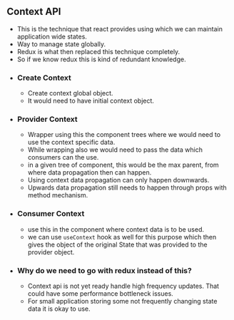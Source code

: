## Context API

- This is the technique that react provides using which we can maintain application wide states. 
- Way to manage state globally. 
- Redux is what then replaced this technique completely. 
- So if we know redux this is kind of redundant knowledge.  
- ### Create Context
  - Create context global object. 
  - It would need to have initial context object. 
- ### Provider Context
  - Wrapper using this the component trees where we would need to use the context specific data. 
  - While wrapping also we would need to pass the data which consumers can the use. 
  - in a given tree of component, this would be the max parent, from where data propagation then can happen. 
  - Using context data propagation can only happen downwards. 
  - Upwards data propagation still needs to happen through props with method mechanism. 
- ### Consumer Context
  - use this in the component where context data is to be used. 
  - we can use `useContext` hook as well for this purpose which then gives the object of the original State that was provided to the provider object.
- ### Why do we need to go with redux instead of this?
  - Context api is not yet ready handle high frequency updates. That could have some performance bottleneck issues. 
  - For small application storing some not frequently changing state data it is okay to use. 
